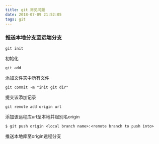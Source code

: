 ```yaml
---
title: git 常见问题
date: 2018-07-09 21:52:05
tags: git
---
```


### 推送本地分支至远端分支
```
git init
```
初始化
```
git add
```
添加文件夹中所有文件
```
git commit -m "init git dir"
```
提交该添加记录
```
git remote add origin url
```
添加该远程库url至本地并起别名origin
```
$ git push origin <local branch name>:<remote branch to push into>
```
推送本地库至origin远程分支

